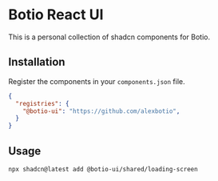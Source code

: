 # Botio React UI

This is a personal collection of shadcn components for Botio.

## Installation

Register the components in your `components.json` file.

```json
{
  "registries": {
    "@botio-ui": "https://github.com/alexbotio",
  }
}
```

## Usage

```bash
npx shadcn@latest add @botio-ui/shared/loading-screen
```
